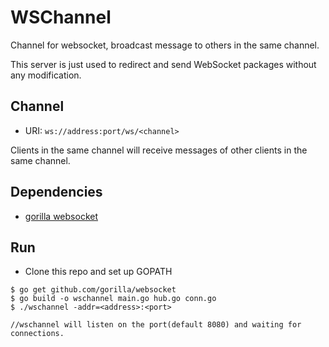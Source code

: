 # WSChannel
Channel for websocket,  broadcast message to others in the same channel. 

This server is just used to redirect and send WebSocket packages without any modification.

## Channel
* URI: `ws://address:port/ws/<channel>`

Clients in the same channel will receive messages of other clients in the same channel.

## Dependencies
* [gorilla websocket](https://github.com/gorilla/websocket)

## Run
* Clone this repo and set up GOPATH
```
$ go get github.com/gorilla/websocket
$ go build -o wschannel main.go hub.go conn.go
$ ./wschannel -addr=<address>:<port>

//wschannel will listen on the port(default 8080) and waiting for connections.
```

  
